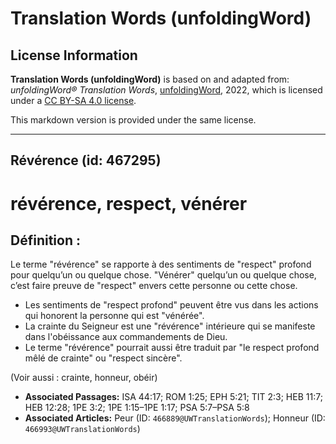 # Translation Words (unfoldingWord)

## License Information

**Translation Words (unfoldingWord)** is based on and adapted from: _unfoldingWord® Translation Words_, [unfoldingWord](https://unfoldingword.org/utw), 2022, which is licensed under a [CC BY-SA 4.0 license](https://creativecommons.org/licenses/by-sa/4.0/legalcode.en).

This markdown version is provided under the same license.



--------------------------------

## Révérence (id: 467295)

révérence, respect, vénérer
===========================

Définition :
------------

Le terme "révérence" se rapporte à des sentiments de "respect" profond pour quelqu’un ou quelque chose. "Vénérer" quelqu’un ou quelque chose, c’est faire preuve de "respect" envers cette personne ou cette chose.

* Les sentiments de "respect profond" peuvent être vus dans les actions qui honorent la personne qui est "vénérée".
* La crainte du Seigneur est une "révérence" intérieure qui se manifeste dans l'obéissance aux commandements de Dieu.
* Le terme "révérence" pourrait aussi être traduit par "le respect profond mêlé de crainte" ou "respect sincère".

(Voir aussi : crainte, honneur, obéir)

* **Associated Passages:** ISA 44:17; ROM 1:25; EPH 5:21; TIT 2:3; HEB 11:7; HEB 12:28; 1PE 3:2; 1PE 1:15–1PE 1:17; PSA 5:7–PSA 5:8
* **Associated Articles:** Peur (ID: `466889@UWTranslationWords`); Honneur (ID: `466993@UWTranslationWords`)

